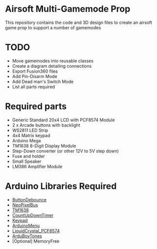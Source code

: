 # Airsoft Multi-Gamemode Prop
This repository contains the code and 3D design files to create an airsoft game prop to support a number of gamemodes

# TODO
* Move gamemodes into reusable classes
* Create a diagram detailing connections
* Export Fusion360 files
* Add Pin-Disarm Mode
* Add Dead man's Switch Mode
* List all parts required

# Required parts
* Generic Standard 20x4 LCD with PCF8574 Module
* 2 x Arcade buttons with backlight
* WS2811 LED Strip
* 4x4 Matrix keypad
* Arduino Mega
* TM1638 8-Digit Display Module
* Step-Down converter (or other 12V to 5V step down)
* Fuse and holder
* Small Speaker
* LM386 Amplifier Module

# Arduino Libraries Required
* [ButtonDebounce](https://github.com/maykon/ButtonDebounce)
* [NeoPixelBus](https://github.com/Makuna/NeoPixelBus)
* [TM1638](https://github.com/rjbatista/tm1638-library)
* [CountUpDownTimer](https://playground.arduino.cc/Main/CountUpDownTimer)
* [Keypad](https://playground.arduino.cc/Code/Keypad)
* [ArduinoMenu](https://github.com/neu-rah/ArduinoMenu)
* [LiquidCrystal_PCF8574](https://github.com/mathertel/LiquidCrystal_PCF8574)
* [ArduBoyTones](https://github.com/MLXXXp/ArduboyTones)
* [Optional] MemoryFree
